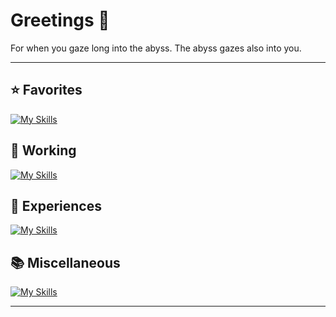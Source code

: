 # Greetings 👋

For when you gaze long into the abyss. The abyss gazes also into you.

---

## ⭐ Favorites
[![My Skills](https://skillicons.dev/icons?i=py,cpp,pytorch,sklearn,unreal)](https://skillicons.dev)

## 💼 Working
[![My Skills](https://skillicons.dev/icons?i=css,eclipse,html,java,js,jquery&perline=10)](https://skillicons.dev)

## 🌱 Experiences
[![My Skills](https://skillicons.dev/icons?i=anaconda,androidstudio,c,cs,debian,docker,figma,kali,latex,linux,lua,matlab,maven,mint,mongodb,mysql,npm,opencv,php,powershell,ps,pycharm,r,regex,ruby,sublime,selenium,spring,tensorflow,threejs,ubuntu,unity,vim,vscode,&perline=10)](https://skillicons.dev)

## 📚 Miscellaneous
[![My Skills](https://skillicons.dev/icons?i=ae,blender,discord,github,obsidian,twitter&perline=10)](https://skillicons.dev)

---


